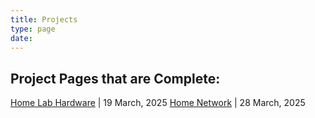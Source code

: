 ```yaml
---
title: Projects
type: page
date:
---
```

## Project Pages that are Complete:

[Home Lab Hardware](/projects/home-lab-hardware/) | 19 March, 2025
[Home Network](/projects/home-network) | 28 March, 2025